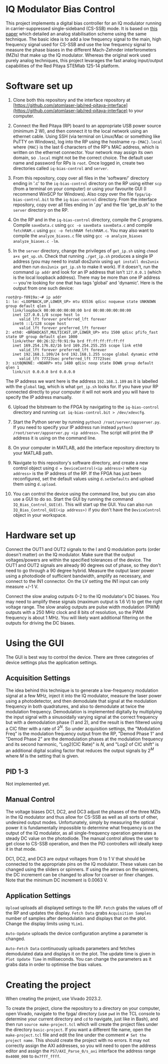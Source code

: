 # IQ Modulator Bias Control

This project implements a digital bias controller for an IQ modulator running in carrier-suppressed single-sideband (CS-SSB) mode.  It is based on [this paper](http://opg.optica.org/ao/abstract.cfm?uri=ao-62-1-1) which detailed an analog stabilisation scheme using the same technique.  The basic idea is to add a low frequency signal to the main, high frequency signal used for CS-SSB and use the low frequency signal to measure the phase biases in the different Mach-Zehnder interferometers (MZIs) that make up the IQ modulator.  Whereas the original work used purely analog techniques, this project levarages the fast analog input/output capabilities of the Red Pitaya STEMlab 125-14 platform.  

# Software set up

  1. Clone both this repository and the interface repository at [https://github.com/atomlaser-lab/red-pitaya-interface](https://github.com/atomlaser-lab/red-pitaya-interface) to your computer.  

  2. Connect the Red Pitaya (RP) board to an appropriate USB power source (minimum 2 W), and then connect it to the local network using an ethernet cable.  Using SSH (via terminal on Linux/Mac or something like PuTTY on Windows), log into the RP using the hostname `rp-{MAC}.local` where `{MAC}` is the last 6 characters of the RP's MAC address, which is written on the ethernet connector.  Your network may assign its own domain, so `.local` might not be the correct choice.  The default user name and password for RPs is `root`.  Once logged in, create two directories called `iq-bias-control` and `server`.

  3. From this repository, copy over all files in the 'software/' directory ending in '.c' to the `iq-bias-control` directory on the RP using either `scp` (from a terminal on your computer) or using your favourite GUI (I recommend WinSCP for Windows).  Also copy over the file `fpga/iq-bias-control.bit` to the `iq-bias-control` directory.  From the interface repository, copy over all files ending in '.py' and the file 'get_ip.sh' to the `server` directory on the RP.

  4. On the RP and in the `iq-bias-control` directory, compile the C programs.  Compile `saveData.c` using `gcc -o saveData saveData.c` and compile `fetchRAM.c` using `gcc -o fetchRAM fetchRAM.c`.  You may also want to compile the `analyze_biases.c` file using `gcc -o analyze_biases analyze_biases.c -lm`.  

  5. In the `server` directory, change the privileges of `get_ip.sh` using `chmod a+x get_up.sh`.  Check that running `./get_ip.sh` produces a single IP address (you may need to install dos2unix using `apt install dos2unix` and then run `dos2unix get_ip.sh` to make it work).  If it doesn't, run the command `ip addr` and look for an IP address that isn't `127.0.0.1` (which is the local loopback address).  There may be more than one IP address -- you're looking for one that has tags 'global' and 'dynamic'.  Here is the output from one such device:
   ```
   root@rp-f0919a:~# ip addr
   1: lo: <LOOPBACK,UP,LOWER_UP> mtu 65536 qdisc noqueue state UNKNOWN group default qlen 1
      link/loopback 00:00:00:00:00:00 brd 00:00:00:00:00:00
      inet 127.0.0.1/8 scope host lo
         valid_lft forever preferred_lft forever
      inet6 ::1/128 scope host 
         valid_lft forever preferred_lft forever
   2: eth0: <BROADCAST,MULTICAST,UP,LOWER_UP> mtu 1500 qdisc pfifo_fast state UP group default qlen 1000
      link/ether 00:26:32:f0:91:9a brd ff:ff:ff:ff:ff:ff
      inet 169.254.176.82/16 brd 169.254.255.255 scope link eth0
         valid_lft forever preferred_lft forever
      inet 192.168.1.109/24 brd 192.168.1.255 scope global dynamic eth0
         valid_lft 77723sec preferred_lft 77723sec
   3: sit0@NONE: <NOARP> mtu 1480 qdisc noop state DOWN group default qlen 1
      link/sit 0.0.0.0 brd 0.0.0.0
   ```
   The IP address we want here is the address `192.168.1.109` as it is labelled with the `global` tag, which is what `get_ip.sh` looks for.  If you have your RP connected directly to your computer it will not work and you will have to specify the IP address manually.

   6. Upload the bitstream to the FPGA by navigating to the `iq-bias-control` directory and running `cat iq-bias-control.bit > /dev/xdevcfg`.

   7. Start the Python server by running `python3 /root/server/appserver.py`.  If you need to specify your IP address run instead `python3 /root/server/appserver.py <ip address>`.  The script will print the IP address it is using on the command line.

   8. On your computer in MATLAB, add the interface repository directory to your MATLAB path.

   9. Navigate to this repository's software directory, and create a new control object using `d = DeviceControl(<ip address>)` where `<ip address>` is the IP address of the RP.  If the FPGA has just been reconfigured, set the default values using `d.setDefaults` and upload them using `d.upload`.

   10. You can control the device using the command line, but you can also use a GUI to do so.  Start the GUI by running the command `IQ_Bias_Control_GUI(d)`.  This will start up the GUI.  You can also run `IQ_Bias_Control_GUI(<ip address>)` if you don't have the `DeviceControl` object in your workspace.

# Hardware set up

Connect the OUT1 and OUT2 signals to the I and Q modulation ports (order doesn't matter) on the IQ modulator.  Make sure that the output voltages/powers are within the specified tolerances of the device.  The OUT1 and OUT2 signals are already 90 degrees out of phase, so they don't need to go through a 90 degree hybrid.  Measure the output laser power using a photodiode of sufficient bandwidth, amplify as necessary, and connect to the IN1 connector.  On the LV setting the IN1 input can only measure +/-1 V.  

Connect the slow analog outputs 0-2 to the IQ modulator's DC biases.  You may need to amplify these signals (maximum output is 1.6 V) to get the right voltage range.  The slow analog outputs are pulse width modulation (PWM) outputs with a 250 MHz clock and 8 bits of resolution, so the PWM frequency is about 1 MHz.  You will likely want additional filtering on the outputs for driving the DC biases.

# Using the GUI

The GUI is best way to control the device.  There are three categories of device settings plus the application settings.

## Acquisition Settings

The idea behind this technique is to generate a low-frequency modulation signal at a few MHz, inject it into the IQ modulator, measure the laser power using a photodetector, and then demodulate that signal at the modulation frequency in both quadratures, and also to demodulate at twice the modulation frequency.  Demodulation is implemented digitally by multiplying the input signal with a sinusoidally varying signal at the correct frequency but with a demodulation phase (1 and 2), and the result is then filtered using a CIC filter with a rate of $2^N$.  So under acquisition settings, the "Modulation Freq" is the modulation frequency output from the RP, "Demod Phase 1" and "Demod Phase 2" are the demodulation phases at the modulation frequency and its second harmonic, "Log2(CIC Rate)" is $N$, and "Log2 of CIC shift" is an additional digital scaling factor that reduces the output signals by $2^M$ where $M$ is the setting that is given.

## PID 1-3

Not implemented yet.

## Manual Control

The voltage biases DC1, DC2, and DC3 adjust the phases of the three MZIs in the IQ modulator and thus allow for CS-SSB as well as all sorts of other, undesired output modes.  Unfortunately, simply by measuring the optical power it is fundamentally impossible to determine what frequency is on the output of the IQ modulator, as all single-frequency operation generates a steady DC value on the photodiode.  The manual control allows the user to get close to CS-SSB operation, and then the PID controllers will ideally keep it in that mode.

DC1, DC2, and DC3 are output voltages from 0 to 1 V that should be connected to the appropriate pins on the IQ modulator.  These values can be changed using the sliders or spinners.  If using the arrows on the spinners, the DC increment can be changed to allow for coarser or finer changes.  Note that the minimum DC increment is 0.0063 V.

## Application Settings

`Upload` uploads all displayed settings to the RP.  `Fetch` grabs the values off of the RP and updates the display.  `Fetch Data` grabs `Acquisition Samples` number of samples after demodulation and displays that on the plot.  Change the display limits using `YLim1`.  

`Auto-Update` uploads the device configuration anytime a parameter is changed.

`Auto-Fetch Data` continuously uploads parameters and fetches demodulated data and displays it on the plot.  The update time is given in `Plot Update Time` in milliseconds.  You can change the parameters as it grabs data in order to optimise the bias values.


# Creating the project

When creating the project, use Vivado 2023.2.

To create the project, clone the repository to a directory on your computer, open Vivado, navigate to the fpga/ directory (use `pwd` in the TCL console to determine your current directory and `cd` to navigate, just like in Bash), and then run `source make-project.tcl` which will create the project files under the directory `basic-project`.  If you want a different file name, open the `make-project.tcl` file and edit the line under the comment `# Set the project name`.  This should create the project with no errors.  It may not correctly assign the AXI addresses, so you will need to open the address editor and assign the `PS7/AXI_Parse_0/s_axi` interface the address range `0x4000_000` to `0x7fff_ffff`.

